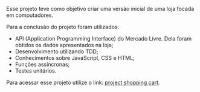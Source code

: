 Esse projeto teve como objetivo criar uma versão inicial de uma loja focada em computadores.

Para a conclusão do projeto foram utilizados:

- API (Application Programming Interface) do Mercado Livre. Dela foram obtidos os dados apresentados na loja;
- Desenvolvimento utilizando TDD;
- Conhecimentos sobre JavaScript, CSS e HTML;
- Funções assíncronas;
- Testes unitários.

Para acessar esse projeto utilize o link: [project shopping cart]().
